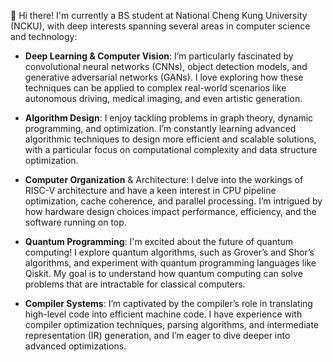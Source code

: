 👋 Hi there! I'm currently a BS student at National Cheng Kung University (NCKU), with deep interests spanning several areas in computer science and technology:

- **Deep Learning & Computer Vision**: I’m particularly fascinated by convolutional neural networks (CNNs), object detection models, and generative adversarial networks (GANs). I love exploring how these techniques can be applied to complex real-world scenarios like autonomous driving, medical imaging, and even artistic generation.

- **Algorithm Design**: I enjoy tackling problems in graph theory, dynamic programming, and optimization. I’m constantly learning advanced algorithmic techniques to design more efficient and scalable solutions, with a particular focus on computational complexity and data structure optimization.

- **Computer Organization** & Architecture: I delve into the workings of RISC-V architecture and have a keen interest in CPU pipeline optimization, cache coherence, and parallel processing. I’m intrigued by how hardware design choices impact performance, efficiency, and the software running on top.

- **Quantum Programming**: I'm excited about the future of quantum computing! I explore quantum algorithms, such as Grover’s and Shor’s algorithms, and experiment with quantum programming languages like Qiskit. My goal is to understand how quantum computing can solve problems that are intractable for classical computers.

- **Compiler Systems**: I’m captivated by the compiler’s role in translating high-level code into efficient machine code. I have experience with compiler optimization techniques, parsing algorithms, and intermediate representation (IR) generation, and I’m eager to dive deeper into advanced optimizations.

